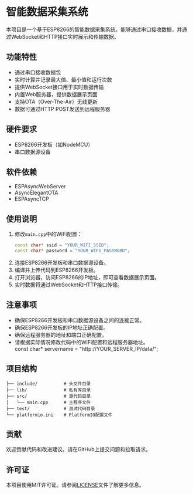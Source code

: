 # 智能数据采集系统

本项目是一个基于ESP8266的智能数据采集系统，能够通过串口接收数据，并通过WebSocket和HTTP接口实时展示和传输数据。

## 功能特性

- 通过串口接收数据包
- 实时计算并记录最大值、最小值和运行次数
- 提供WebSocket接口用于实时数据传输
- 内置Web服务器，提供数据展示页面
- 支持OTA（Over-The-Air）无线更新
- 数据可通过HTTP POST发送到远程服务器

## 硬件要求

- ESP8266开发板（如NodeMCU）
- 串口数据源设备

## 软件依赖

- ESPAsyncWebServer
- AsyncElegantOTA
- ESPAsyncTCP

## 使用说明

1. 修改`main.cpp`中的WiFi配置：
   ```cpp
   const char* ssid = "YOUR_WIFI_SSID";
   const char* password = "YOUR_WIFI_PASSWORD";
   ```
2. 连接ESP8266开发板和串口数据源设备。
3. 编译并上传代码到ESP8266开发板。
4. 打开浏览器，访问ESP8266的IP地址，即可查看数据展示页面。
5. 实时数据将通过WebSocket和HTTP接口传输。
## 注意事项
- 确保ESP8266开发板和串口数据源设备之间的连接正常。
- 确保ESP8266开发板的IP地址正确配置。
- 确保远程服务器的地址和端口正确配置。
- 请根据实际情况修改代码中的WiFi配置和远程服务器地址。   
const char* servername = "http://YOUR_SERVER_IP/data/";

## 项目结构
```IntelligentDataCollection/
├── include/          # 头文件目录
├── lib/              # 私有库目录
├── src/              # 源代码目录
│   └── main.cpp      # 主程序文件
├── test/             # 测试代码目录
└── platformio.ini    # PlatformIO配置文件
```
## 贡献
欢迎贡献代码和改进建议。请在GitHub上提交问题和拉取请求。
## 许可证
本项目使用MIT许可证。请参阅[LICENSE](LICENSE)文件了解更多信息。

